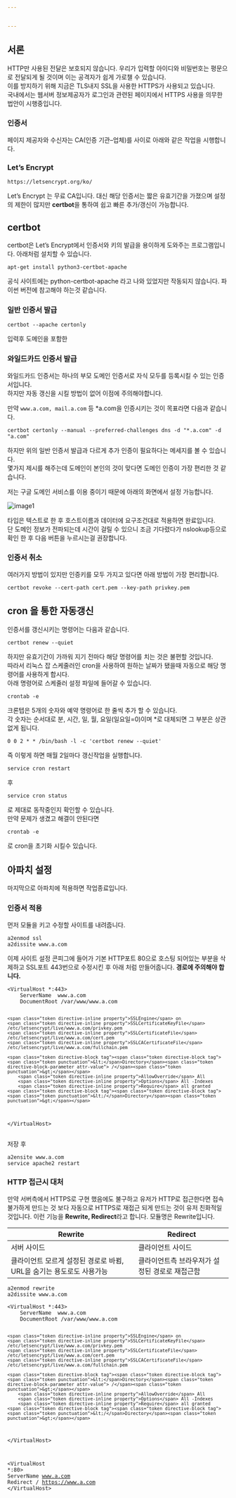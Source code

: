 ```yaml
---


---
```


<h2 id="서론">서론</h2>
<p>HTTP만 사용된 전달은 보호되지 않습니다. 우리가 입력할 아이디와 비밀번호는 평문으로 전달되게 될 것이며 이는 공격자가 쉽게 가로챌 수 있습니다.<br>
이를 방지하기 위해 지금은 TLS내지 SSL을 사용한 HTTPS가 사용되고 있습니다.<br>
국내에서는 웹서버 정보제공자가 로그인과 관련된 페이지에서 HTTPS 사용을 의무한 법안이 시행중입니다.</p>
<h3 id="인증서">인증서</h3>
<p>페이지 제공자와 수신자는 CA(인증 기관–업체)를 사이로 아래와 같은 작업을 시행합니다.</p>
<h3 id="lets-encrypt">Let’s Encrypt</h3>
<pre><code>https://letsencrypt.org/ko/
</code></pre>
<p>Let’s Encrypt 는 무료 CA입니다. 대신 해당 인증서는 짧은 유효기간을 가졌으며 설정의 제한이 많지만 <strong>certbot</strong>을 통하여 쉽고 빠른 추가/갱신이 가능합니다.</p>
<h2 id="certbot">certbot</h2>
<p>certbot은 Let’s Encrypt에서 인증서와 키의 발급을 용이하게 도와주는 프로그램입니다. 아래처럼 설치할 수 있습니다.</p>
<pre class=" language-bash"><code class="prism  language-bash"><span class="token function">apt-get</span> <span class="token function">install</span> python3-certbot-apache
</code></pre>
<p>공식 사이트에는 python-certbot-apache 라고 나와 있었지만 작동되지 않습니다. 파이썬 버전에 참고해야 하는것 같습니다.</p>
<h3 id="일반-인증서-발급">일반 인증서 발급</h3>
<pre class=" language-bash"><code class="prism  language-bash">certbot --apache certonly
</code></pre>
<p>입력후 도메인을 포함한</p>
<h3 id="와일드카드-인증서-발급">와일드카드 인증서 발급</h3>
<p>와일드카드 인증서는 하나의 부모 도메인 인증서로 자식 모두를 등록시킬 수 있는 인증서입니다.<br>
하지만 자동 갱신을 시킬 방법이 없어 이점에 주의해야합니다.</p>
<p>만약 <code>www.a.com, mail.a.com</code> 등 *a.com을 인증시키는 것이 목표라면 다음과 같습니다.</p>
<pre class=" language-bash"><code class="prism  language-bash">certbot certonly --manual --preferred-challenges dns -d <span class="token string">"*.a.com"</span> -d <span class="token string">"a.com"</span>
</code></pre>
<p>하지만 위의 일반 인증서 발급과 다르게 추가 인증이 필요하다는 메세지를 볼 수 있습니다.<br>
몇가지 제시를 해주는데 도메인이 본인의 것이 맞다면 도메인 인증이 가장 편리한 것 같습니다.</p>
<p>저는 구글 도메인 서비스를 이용 중이기 때문에 아래의 화면에서 설정 가능합니다.</p>
<p><img src="google.png" alt="image1"></p>
<p>타입은 텍스트로 한 후 호스트이름과 데이터에 요구조건대로 적용하면 완료입니다.<br>
단 도메인 정보가 전파되는데 시간이 걸릴 수 있으니 조금 기다렸다가 nslookup등으로 확인 한 후 다음 버튼을 누르시는걸 권장합니다.</p>
<h3 id="인증서-취소">인증서 취소</h3>
<p>여러가지 방법이 있지만 인증키를 모두 가지고 있다면 아래 방법이 가장 편리합니다.</p>
<pre class=" language-bash"><code class="prism  language-bash">certbot revoke --cert-path cert.pem --key-path privkey.pem
</code></pre>
<h2 id="cron-을-통한-자동갱신">cron 을 통한 자동갱신</h2>
<p>인증서를 갱신시키는 명령어는 다음과 같습니다.</p>
<pre class=" language-bash"><code class="prism  language-bash">certbot renew --quiet
</code></pre>
<p>하지만 유효기간이 가까워 지기 전마다 해당 명령어를 치는 것은 불편할 것입니다.<br>
따라서 리눅스 잡 스케줄러인 cron을 사용하여 원하는 날짜가 됐을때 자동으로 해당 명령어를 사용하게 합시다.<br>
아래  명령어로 스케줄러 설정 파일에 들어갈 수 있습니다.</p>
<pre class=" language-bash"><code class="prism  language-bash"><span class="token function">crontab</span> -e
</code></pre>
<p>크론텝은 5개의 숫자와 예약 명령어로 한 줄씩 추가 할 수 있습니다.<br>
각 숫자는 순서대로 분, 시간, 일, 월, 요일(일요일=0)이며 *로 대체되면 그 부분은 상관없게 됩니다.</p>
<pre class=" language-bash"><code class="prism  language-bash">0 0 2 * * /bin/bash -l -c <span class="token string">'certbot renew --quiet'</span>
</code></pre>
<p>즉 이렇게 하면 매월 2일마다 갱신작업을 실행합니다.</p>
<pre class=" language-bash"><code class="prism  language-bash"><span class="token function">service</span> <span class="token function">cron</span> restart
</code></pre>
<p>후</p>
<pre class=" language-bash"><code class="prism  language-bash"><span class="token function">service</span> <span class="token function">cron</span> status
</code></pre>
<p>로 제대로 동작중인지 확인할 수 있습니다.<br>
만약 문제가 생겼고 해결이 안된다면</p>
<pre class=" language-bash"><code class="prism  language-bash"><span class="token function">crontab</span> -e
</code></pre>
<p>로 cron을 초기화 시킬수 있습니다.</p>
<h2 id="아파치-설정">아파치 설정</h2>
<p>마지막으로 아파치에 적용하면 작업종료입니다.</p>
<h3 id="인증서-적용">인증서 적용</h3>
<p>먼저 모듈을 키고 수정할 사이트를 내려줍니다.</p>
<pre class=" language-bash"><code class="prism  language-bash">a2enmod ssl
a2dissite www.a.com
</code></pre>
<p>이제 사이트 설정 콘피그에 들어가 기본 HTTP포트 80으로 호스팅 되어있는 부분을 삭제하고 SSL포트 443번으로 수정시킨 후 아래 처럼 만들어줍니다. <strong>경로에 주의해야 합니다.</strong></p>
<pre class=" language-apacheconf"><code class="prism  language-apacheconf"><span class="token directive-block tag"><span class="token directive-block tag"><span class="token punctuation">&lt;</span>VirtualHost</span><span class="token directive-block-parameter attr-value"> *<span class="token punctuation">:</span>443</span><span class="token punctuation">&gt;</span></span>
    <span class="token directive-inline property">ServerName</span>  www.a.com
    <span class="token directive-inline property">DocumentRoot</span> /var/www/www.a.com

    <span class="token directive-inline property">SSLEngine</span> on
    <span class="token directive-inline property">SSLCertificateKeyFile</span> /etc/letsencrypt/live/www.a.com/privkey.pem
    <span class="token directive-inline property">SSLCertificateFile</span> /etc/letsencrypt/live/www.a.com/cert.pem
    <span class="token directive-inline property">SSLCACertificateFile</span> /etc/letsencrypt/live/www.a.com/fullchain.pem

    <span class="token directive-block tag"><span class="token directive-block tag"><span class="token punctuation">&lt;</span>Directory</span><span class="token directive-block-parameter attr-value"> /</span><span class="token punctuation">&gt;</span></span>
        <span class="token directive-inline property">AllowOverride</span> All
        <span class="token directive-inline property">Options</span> All -Indexes
        <span class="token directive-inline property">Require</span> all granted
    <span class="token directive-block tag"><span class="token directive-block tag"><span class="token punctuation">&lt;/</span>Directory</span><span class="token punctuation">&gt;</span></span>
<span class="token directive-block tag"><span class="token directive-block tag"><span class="token punctuation">&lt;/</span>VirtualHost</span><span class="token punctuation">&gt;</span></span>
</code></pre>
<p>저장 후</p>
<pre class=" language-bash"><code class="prism  language-bash">a2ensite www.a.com
<span class="token function">service</span> apache2 restart
</code></pre>
<h3 id="http-접근시-대처">HTTP 접근시 대처</h3>
<p>만약 서버측에서 HTTPS로 구현 했음에도 불구하고 유저가 HTTP로 접근한다면 접속 불가하게 만드는 것 보다 자동으로 HTTPS로 재접근 되게 만드는 것이 유저 친화적일 것입니다. 이런 기능을 <strong>Rewrite, Redirect</strong>라고 합니다. 모듈명은 Rewrite입니다.</p>

<table>
<thead>
<tr>
<th>Rewrite</th>
<th>Redirect</th>
</tr>
</thead>
<tbody>
<tr>
<td>서버 사이드</td>
<td>클라이언트 사이드</td>
</tr>
<tr>
<td>클라이언트 모르게 설정된 경로로 바뀜, URL을 숨기는 용도로도 사용가능</td>
<td>클라이언트측 브라우저가 설정된 경로로 재접근함</td>
</tr>
</tbody>
</table><pre class=" language-bash"><code class="prism  language-bash">a2enmod rewrite
a2dissite www.a.com
</code></pre>
<pre class=" language-apacheconf"><code class="prism  language-apacheconf"><span class="token directive-block tag"><span class="token directive-block tag"><span class="token punctuation">&lt;</span>VirtualHost</span><span class="token directive-block-parameter attr-value"> *<span class="token punctuation">:</span>443</span><span class="token punctuation">&gt;</span></span>
    <span class="token directive-inline property">ServerName</span>  www.a.com
    <span class="token directive-inline property">DocumentRoot</span> /var/www/www.a.com

    <span class="token directive-inline property">SSLEngine</span> on
    <span class="token directive-inline property">SSLCertificateKeyFile</span> /etc/letsencrypt/live/www.a.com/privkey.pem
    <span class="token directive-inline property">SSLCertificateFile</span> /etc/letsencrypt/live/www.a.com/cert.pem
    <span class="token directive-inline property">SSLCACertificateFile</span> /etc/letsencrypt/live/www.a.com/fullchain.pem

    <span class="token directive-block tag"><span class="token directive-block tag"><span class="token punctuation">&lt;</span>Directory</span><span class="token directive-block-parameter attr-value"> /</span><span class="token punctuation">&gt;</span></span>
        <span class="token directive-inline property">AllowOverride</span> All
        <span class="token directive-inline property">Options</span> All -Indexes
        <span class="token directive-inline property">Require</span> all granted
    <span class="token directive-block tag"><span class="token directive-block tag"><span class="token punctuation">&lt;/</span>Directory</span><span class="token punctuation">&gt;</span></span>
<span class="token directive-block tag"><span class="token directive-block tag"><span class="token punctuation">&lt;/</span>VirtualHost</span><span class="token punctuation">&gt;</span></span>

<span class="token directive-block tag"><span class="token directive-block tag"><span class="token punctuation">&lt;</span>VirtualHost</span><span class="token directive-block-parameter attr-value"> *<span class="token punctuation">:</span>80</span><span class="token punctuation">&gt;</span></span>
        <span class="token directive-inline property">ServerName</span> www.a.com
        <span class="token directive-inline property">Redirect</span> / https://www.a.com
<span class="token directive-block tag"><span class="token directive-block tag"><span class="token punctuation">&lt;/</span>VirtualHost</span><span class="token punctuation">&gt;</span></span>
</code></pre>

